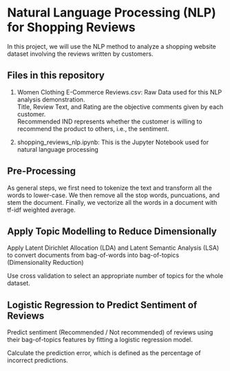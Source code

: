 # Natural Language Processing (NLP) for Shopping Reviews

In this project, we will use the NLP method to analyze a shopping website dataset involving the reviews written by customers.

## Files in this repository 
1. Women Clothing E-Commerce Reviews.csv: Raw Data used for this NLP analysis demonstration. <br/>
    Title, Review Text, and Rating are the objective comments given by each customer.<br/>
    Recommended IND represents whether the customer is willing to recommend the product to others, i.e., the sentiment.<br/>
    
2. shopping_reviews_nlp.ipynb: This is the Jupyter Notebook used for natural language processing <br/>

## Pre-Processing
As general steps, we first need to tokenize the text and transform all the words to lower-case. We then remove all the stop words, puncuations, and stem the document. Finally, we vectorize all the words in a document with tf-idf weighted average.

## Apply Topic Modelling to Reduce Dimensionally 
Apply Latent Dirichlet Allocation (LDA) and Latent Semantic Analysis (LSA) to convert documents from bag-of-words into bag-of-topics (Dimensionality Reduction)

Use cross validation to select an appropriate number of topics for the whole dataset.

## Logistic Regression to Predict Sentiment of Reviews
Predict sentiment (Recommended / Not recommended) of reviews using their bag-of-topics features by fitting a logistic regression model.

Calculate the prediction error, which is defined as the percentage of incorrect predictions.
